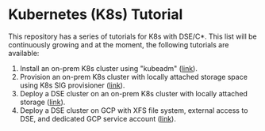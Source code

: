 # Kubernetes (K8s) Tutorial 

This repository has a series of tutorials for K8s with DSE/C*. This list will be continuously growing and at the moment, the following  tutorials are available:

1) Install an on-prem K8s cluster using "kubeadm" ([link](https://github.com/yabinmeng/dseutilities/blob/master/documents/tutorial/k8s/kubeadm_install.md)).
2) Provision an on-prem K8s cluster with locally attached storage space using K8s SIG provisioner ([link](https://github.com/yabinmeng/dseutilities/blob/master/documents/tutorial/k8s/local_pv_sig.md)).
3) Deploy a DSE cluster on an on-prem K8s cluster with locally attached storage ([link](https://github.com/yabinmeng/dseutilities/blob/master/documents/tutorial/k8s/k8s_cass_operator_local.md)).
4) Deploy a DSE cluster on GCP with XFS file system, external access to DSE, and dedicated GCP service account ([link](https://github.com/yabinmeng/dseutilities/blob/master/documents/tutorial/k8s/k8s_cass_operator_gke.md)).